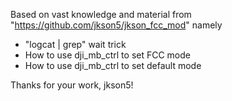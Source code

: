 Based on vast knowledge and material from "https://github.com/jkson5/jkson_fcc_mod" namely

- "logcat | grep" wait trick
- How to use dji_mb_ctrl to set FCC mode
- How to use dji_mb_ctrl to set default mode

Thanks for your work, jkson5!
